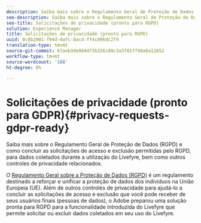 ```yaml
---
description: Saiba mais sobre o Regulamento Geral de Proteção de Dados (RGPD) e como concluir as solicitações de acesso e exclusão permitidas pelo RGPD, para dados coletados durante a utilização do Livefyre, bem como outros controles de privacidade relacionados.
seo-description: Saiba mais sobre o Regulamento Geral de Proteção de Dados (RGPD) e como concluir as solicitações de acesso e exclusão permitidas pelo RGPD, para dados coletados durante a utilização do Livefyre, bem como outros controles de privacidade relacionados.
seo-title: Solicitações de privacidade (pronto para RGPD)
solution: Experience Manager
title: Solicitações de privacidade (pronto para RGPD)
uuid: 8c8b2001-f94d-4afc-8acd-ff4c096dc2f9
translation-type: tm+mt
source-git-commit: 67aeb3de964473b326c88c3a3f81ff48a6a12652
workflow-type: tm+mt
source-wordcount: '188'
ht-degree: 0%

---
```



# Solicitações de privacidade (pronto para GDPR){#privacy-requests-gdpr-ready}

Saiba mais sobre o Regulamento Geral de Proteção de Dados (RGPD) e como concluir as solicitações de acesso e exclusão permitidas pelo RGPD, para dados coletados durante a utilização do Livefyre, bem como outros controles de privacidade relacionados.

O [Regulamento Geral sobre a Proteção de Dados (RGPD)](https://adobe.io/apis/cloudplatform/gdpr.html) é um regulamento destinado a reforçar e unificar a proteção de dados dos indivíduos na União Europeia (UE). Além de outros controles de privacidade para ajudá-lo a concluir as solicitações de acesso e exclusão que você pode receber de seus usuários finais (pessoas de dados), o Adobe preparou uma solução pronta para RGPD para a funcionalidade introduzida do Livefyre que permite solicitar ou excluir dados coletados em seu uso do Livefyre.
